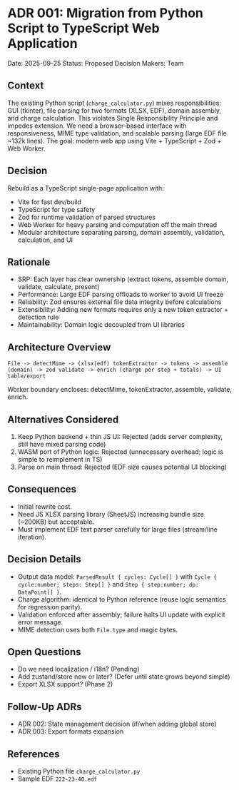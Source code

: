 # ADR 001: Migration from Python Script to TypeScript Web Application

Date: 2025-09-25
Status: Proposed
Decision Makers: Team

## Context
The existing Python script (`charge_calculator.py`) mixes responsibilities: GUI (tkinter), file parsing for two formats (XLSX, EDF), domain assembly, and charge calculation. This violates Single Responsibility Principle and impedes extension. We need a browser-based interface with responsiveness, MIME type validation, and scalable parsing (large EDF file ~132k lines). The goal: modern web app using Vite + TypeScript + Zod + Web Worker.

## Decision
Rebuild as a TypeScript single-page application with:
- Vite for fast dev/build
- TypeScript for type safety
- Zod for runtime validation of parsed structures
- Web Worker for heavy parsing and computation off the main thread
- Modular architecture separating parsing, domain assembly, validation, calculation, and UI

## Rationale
- SRP: Each layer has clear ownership (extract tokens, assemble domain, validate, calculate, present)
- Performance: Large EDF parsing offloads to worker to avoid UI freeze
- Reliability: Zod ensures external file data integrity before calculations
- Extensibility: Adding new formats requires only a new token extractor + detection rule
- Maintainability: Domain logic decoupled from UI libraries

## Architecture Overview
```
File -> detectMime -> (xlsx|edf) tokenExtractor -> tokens -> assemble (domain) -> zod validate -> enrich (charge per step + totals) -> UI table/export
```
Worker boundary encloses: detectMime, tokenExtractor, assemble, validate, enrich.

## Alternatives Considered
1. Keep Python backend + thin JS UI: Rejected (adds server complexity, still have mixed parsing code)
2. WASM port of Python logic: Rejected (unnecessary overhead; logic is simple to reimplement in TS)
3. Parse on main thread: Rejected (EDF size causes potential UI blocking)

## Consequences
- Initial rewrite cost.
- Need JS XLSX parsing library (SheetJS) increasing bundle size (~200KB) but acceptable.
- Must implement EDF text parser carefully for large files (stream/line iteration).

## Decision Details
- Output data model: `ParsedResult { cycles: Cycle[] }` with `Cycle { cycle:number; steps: Step[] }` and `Step { step:number; dp: DataPoint[] }`.
- Charge algorithm: identical to Python reference (reuse logic semantics for regression parity).
- Validation enforced after assembly; failure halts UI update with explicit error message.
- MIME detection uses both `File.type` and magic bytes.

## Open Questions
- Do we need localization / i18n? (Pending)
- Add zustand/store now or later? (Defer until state grows beyond simple) 
- Export XLSX support? (Phase 2)

## Follow-Up ADRs
- ADR 002: State management decision (if/when adding global store)
- ADR 003: Export formats expansion

## References
- Existing Python file `charge_calculator.py`
- Sample EDF `222-23-40.edf`
